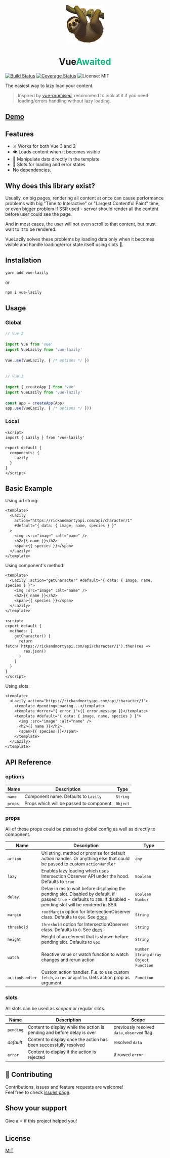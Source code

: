 <p align="center">
  <img alt="Logo" src="https://github.com/enkot/vue-awaited/blob/master/static/logo.png?raw=true" height="120"/>
  <h1 align="center">
    <b>Vue<font color="10b981">Awaited</font></b>
  </h1>
</p>

[![Build Status](https://travis-ci.org/enkot/vue-lazily.svg?branch=master)](https://travis-ci.org/enkot/vue-lazily)
[![Coverage Status](https://coveralls.io/repos/github/enkot/vue-lazily/badge.svg?branch=master)](https://coveralls.io/github/enkot/vue-lazily?branch=master)
<img alt="License: MIT" src="https://img.shields.io/badge/License-MIT-yellow.svg" />

The easiest way to lazy load your content.

> Inspired by [vue-promised](https://github.com/posva/vue-promised), recommend to look at it if you need loading/errors handling without lazy loading.

## [Demo](https://enkot.github.io/vue-lazily)

## Features

- ⚔️ Works for both Vue 3 and 2
- 👁️ Loads content when it becomes visible
- 📝 Manipulate data directly in the template
- 📍 Slots for loading and error states
- No dependencies.

## Why does this library exist?

Usually, on big pages, rendering all content at once can cause performance problems with big "Time to Interactive" or "Largest Contentful Paint" time, or even bigger problem if SSR used - server should render all the content before user could see the page.

And in most cases, the user will not even scroll to that content, but must wait to it to be rendered.

VueLazily solves these problems by loading data only when it becomes visible and handle loading/error state itself using slots 🙂.

## Installation

```sh
yarn add vue-lazily
```

or

```sh
npm i vue-lazily
```

## Usage

### Global

```js
// Vue 2

import Vue from 'vue'
import VueLazily from 'vue-lazily'

Vue.use(VueLazily, { /* options */ })


// Vue 3

import { createApp } from 'vue'
import VueLazily from 'vue-lazily'

const app = createApp(App)
app.use(VueLazily, { /* options */ }))
```

### Local

```vue
<script>
import { Lazily } from 'vue-lazily'

export default {
  components: {
    Lazily
  }
}
</script>
```

## Basic Example

Using url string:

```vue
<template>
  <Lazily
    action="https://rickandmortyapi.com/api/character/1"
    #default="{ data: { image, name, species } }"
  >
    <img :src="image" :alt="name" />
    <h2>{{ name }}</h2>
    <span>{{ species }}</span>
  </Lazily>
</template>
```

Using component's method:

```vue
<template>
  <Lazily :action="getCharacter" #default="{ data: { image, name, species } }">
    <img :src="image" :alt="name" />
    <h2>{{ name }}</h2>
    <span>{{ species }}</span>
  </Lazily>
</template>

<script>
export default {
  methods: {
    getCharacter() {
      return fetch('https://rickandmortyapi.com/api/character/1').then(res =>
        res.json()
      )
    }
  }
}
</script>
```

Using slots:

```vue
<template>
  <Lazily action="https://rickandmortyapi.com/api/character/1">
    <template #pending>Loading...</template>
    <template #error="{ error }">{{ error.message }}</template>
    <template #default="{ data: { image, name, species } }">
      <img :src="image" :alt="name" />
      <h2>{{ name }}</h2>
      <span>{{ species }}</span>
    </template>
  </Lazily>
</template>
```

## API Reference

### options

| Name    | Description                             | Type     |
| ------- | --------------------------------------- | -------- |
| `name`  | Component name. Defaults to `Lazily`    | `String` |
| `props` | Props which will be passed to component | `Object` |

### props

All of these props could be passed to global config as well as directly to component.

| Name            | Description                                                                                                                                                                                 | Type                                          |
| --------------- | ------------------------------------------------------------------------------------------------------------------------------------------------------------------------------------------- | --------------------------------------------- |
| `action`        | Url string, method or promise for default action handler. Or anything else that could be passed to custom `actionHandler`                                                                   | `any`                                         |
| `lazy`          | Enables lazy loading which uses Intersection Observer API under the hood. Defaults to `true`                                                                                                | `Boolean`                                     |
| `delay`         | Delay in ms to wait before displaying the pending slot. Disabled by default, if passed `true` - defaults to `200`. If disabled - pending slot will be rendered in SSR                       | `Boolean` `Number`                            |
| `margin`        | `rootMargin` option for IntersectionObserver class. Defaults to `0px`. See [docs](https://developer.mozilla.org/en-US/docs/Web/API/Intersection_Observer_API#Intersection_observer_options) | `String`                                      |
| `threshold`     | `threshold` option for IntersectionObserver class. Defaults to `0`. See [docs](https://developer.mozilla.org/en-US/docs/Web/API/Intersection_Observer_API#Intersection_observer_options)    | `String`                                      |
| `height`        | Height of an element that is shown before pending slot. Defaults to `0px`                                                                                                                   | `String`                                      |
| `watch`         | Reactive value or watch function to watch changes and rerun action                                                                                                                          | `Number` `String` `Array` `Object` `Function` |
| `actionHandler` | Custom action handler. F.e. to use custom `fetch`, `axios` or `apollo`. Gets action prop as argument                                                                                        | `Function`                                    |

### slots

All slots can be used as _scoped_ or regular slots.

| Name      | Description                                                             | Scope                                       |
| --------- | ----------------------------------------------------------------------- | ------------------------------------------- |
| `pending` | Content to display while the action is pending and before delay is over | previously resolved `data`, `observed` flag |
| _default_ | Content to display once the action has been successfully resolved       | resolved `data`                             |
| `error`   | Content to display if the action is rejected                            | throwed `error`                             |

## 🤝 Contributing

Contributions, issues and feature requests are welcome!<br />Feel free to check [issues page](https://github.com/enkot/vue-awaited/issues).

## Show your support

Give a ⭐️ if this project helped you!

## License

[MIT](http://opensource.org/licenses/MIT)
